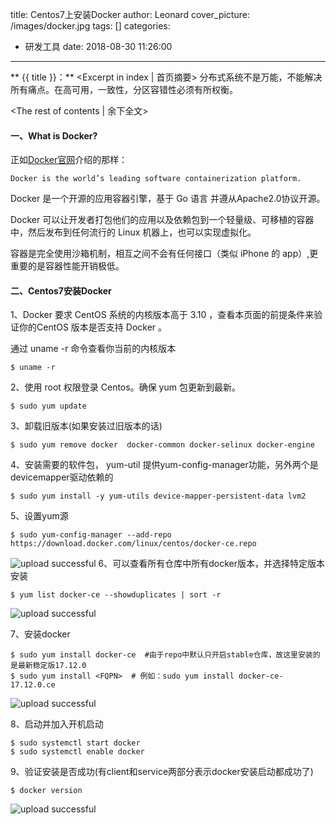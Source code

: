 title: Centos7上安装Docker
author: Leonard
cover_picture: /images/docker.jpg
tags: []
categories:
  - 研发工具
date: 2018-08-30 11:26:00
---
** {{ title }}：** <Excerpt in index | 首页摘要>
分布式系统不是万能，不能解决所有痛点。在高可用，一致性，分区容错性必须有所权衡。
<!-- more -->
<The rest of contents | 余下全文>

#### 一、What is Docker? 
正如[Docker官网](https://docs.docker.com/)介绍的那样：

	Docker is the world’s leading software containerization platform.
 

Docker 是一个开源的应用容器引擎，基于 Go 语言 并遵从Apache2.0协议开源。

Docker 可以让开发者打包他们的应用以及依赖包到一个轻量级、可移植的容器中，然后发布到任何流行的 Linux 机器上，也可以实现虚拟化。

容器是完全使用沙箱机制，相互之间不会有任何接口（类似 iPhone 的 app）,更重要的是容器性能开销极低。

#### 二、Centos7安装Docker

1、Docker 要求 CentOS 系统的内核版本高于 3.10 ，查看本页面的前提条件来验证你的CentOS 版本是否支持 Docker 。

通过 uname -r 命令查看你当前的内核版本

    $ uname -r
2、使用 root 权限登录 Centos。确保 yum 包更新到最新。

    $ sudo yum update
3、卸载旧版本(如果安装过旧版本的话)

    $ sudo yum remove docker  docker-common docker-selinux docker-engine
4、安装需要的软件包， yum-util 提供yum-config-manager功能，另外两个是devicemapper驱动依赖的

    $ sudo yum install -y yum-utils device-mapper-persistent-data lvm2
5、设置yum源

    $ sudo yum-config-manager --add-repo https://download.docker.com/linux/centos/docker-ce.repo

![upload successful](\images\docker\pasted-1.png)
6、可以查看所有仓库中所有docker版本，并选择特定版本安装

    $ yum list docker-ce --showduplicates | sort -r
![upload successful](\images\docker\pasted-0.png)

7、安装docker

    $ sudo yum install docker-ce  #由于repo中默认只开启stable仓库，故这里安装的是最新稳定版17.12.0
    $ sudo yum install <FQPN>  # 例如：sudo yum install docker-ce-17.12.0.ce
    
![upload successful](\images\docker\pasted-2.png)

8、启动并加入开机启动

    $ sudo systemctl start docker
    $ sudo systemctl enable docker
9、验证安装是否成功(有client和service两部分表示docker安装启动都成功了)

    $ docker version
       
![upload successful](\images\docker\pasted-3.png)